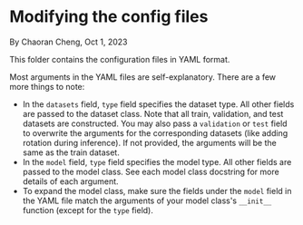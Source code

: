 # Modifying the config files

By Chaoran Cheng, Oct 1, 2023



This folder contains the configuration files in YAML format.

Most arguments in the YAML files are self-explanatory. There are a few more things to note:

- In the `datasets` field, `type` field specifies the dataset type. All other fields are passed to the dataset class. Note that all train, validation, and test datasets are constructed. You may also pass a `validation` or `test` field to overwrite the arguments for the corresponding datasets (like adding rotation during inference). If not provided, the arguments will be the same as the train dataset.
- In the `model` field, `type` field specifies the model type. All other fields are passed to the model class. See each model class docstring for more details of each argument.
- To expand the model class, make sure the fields under the `model` field in the YAML file match the arguments of your model class's `__init__` function (except for the `type` field).

